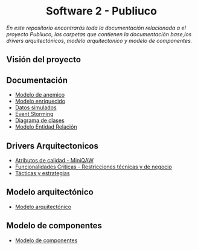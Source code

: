 # <center> Software 2 - Publiuco  #

_En este repositorio encontrarás toda la documentación relacionada a el proyecto Publiuco, las carpetas que contienen la documentación base,los drivers arquitectónicos, modelo arquitectonico y modelo de componentes._

## Visión del proyecto ##

## Documentación ##
- [Modelo de anemico]()
- [Modelo enriquecido]()
- [Datos simulados]()
- [Event Storming]()
- [Diagrama de clases]()
- [Modelo Entidad Relación]()


## Drivers Arquitectonicos ##
- [Atributos de calidad - MiniQAW]()
- [Funcionalidades Criticas - Restricciones técnicas y de negocio]()
- [Tácticas y estrategias]()

## Modelo arquitectónico ##

- [Modelo arquitectónico]()

## Modelo de componentes ##

- [Modelo de componentes]()